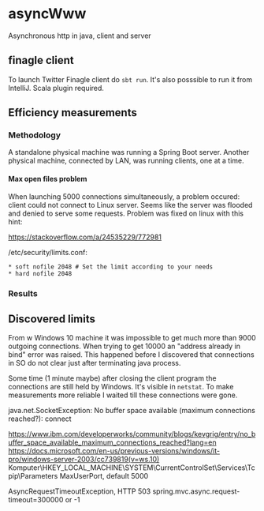 # asyncWww
Asynchronous http in java, client and server

## finagle client

To launch Twitter Finagle client do `sbt run`.
It's also posssible to run it from IntelliJ. Scala plugin required.

## Efficiency measurements ##

### Methodology ###

A standalone physical machine was running a Spring Boot server.
Another physical machine, connected by LAN, was running clients, one at a time.

#### Max open files problem ####

When launching 5000 connections simultaneously, a problem occured: client
could not connect to Linux server.
Seems like the server was flooded and denied to serve some requests.
Problem was fixed on linux with this hint:

https://stackoverflow.com/a/24535229/772981

/etc/security/limits.conf:

    * soft nofile 2048 # Set the limit according to your needs
    * hard nofile 2048

### Results ###



## Discovered limits ##

From w Windows 10 machine it was impossible to get much more than 9000
outgoing connections. When trying to get 10000 an "address already
in bind" error was raised. This happened before I discovered that
connections in SO do not clear just after terminating java process.

Some time (1 minute maybe) after closing the client program
the connections are still held by Windows. It's visible in `netstat`.
To make measurements more reliable I waited till these connections were gone.

java.net.SocketException: No buffer space available (maximum connections reached?): connect

https://www.ibm.com/developerworks/community/blogs/kevgrig/entry/no_buffer_space_available_maximum_connections_reached?lang=en
https://docs.microsoft.com/en-us/previous-versions/windows/it-pro/windows-server-2003/cc739819(v=ws.10)
Komputer\HKEY_LOCAL_MACHINE\SYSTEM\CurrentControlSet\Services\Tcpip\Parameters
MaxUserPort, default 5000

AsyncRequestTimeoutException, HTTP 503
spring.mvc.async.request-timeout=300000 or -1

